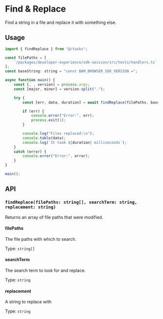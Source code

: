# Find & Replace

Find a string in a file and replace it with something else.

## Usage

```javascript
import { findReplace } from "@/tasks";

const filePaths = [
	`/packages/developer-experience/sdk-session/src/tests/handlers.ts`,
];
const baseString: string = "const BAM_BROWSER_SDK_VERSION =";

async function main() {
	const [, , version] = process.argv;
	const [major, minor] = version.split(".");

    try {
		const [err, data, duration] = await findReplace(filePaths, baseString, `${major}.${minor}`);

		if (err) {
			console.error("Error:", err);
			process.exit(1);
		}

        console.log("Files replaced:\n");
        console.table(data);
		console.log(`It took ${duration} milliseconds`);
    }
	catch (error) {
        console.error("Error:", error);
    }
}

main();
```

## API

### `findReplace(filePaths: string[], searchTerm: string, replacement: string)`

Returns an array of file paths that were modified.

#### filePaths

The file paths with which to search.

Type: `string[]`

#### searchTerm

The search term to look for and replace.

Type: `string`

#### replacement

A string to replace with

Type: `string`
